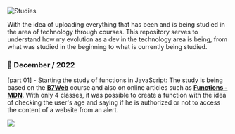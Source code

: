 ![Studies](https://user-images.githubusercontent.com/110639073/205704119-afaf9ec1-b1bb-4813-b247-43bc2a0d4937.png)





With the idea of uploading everything that has been and is being studied in the area of technology through courses. This repository serves to understand how my evolution as a dev in the technology area is being, from what was studied in the beginning to what is currently being studied.

<h3> 🎄 December / 2022 </h3>
<p>
    [part 01] - Starting the study of functions in JavaScript: The study is being based on the  <strong><a href="https://b7web.com.br/fullstack/?gclid=Cj0KCQiAyracBhDoARIsACGFcS6ACDVC2k4qzBPYzjvhViz62Qo7-vzirjREgoxLDCDUm9S-Ce6TBjcaAn5UEALw_wcB&ref=I24108426I">B7Web</a></strong> course and also on online articles such as <strong> <a href="https://developer.mozilla.org/en-US/docs/Web/JavaScript/Guide/Functions">Functions - MDN</a></strong>.
    With only 4 classes, it was possible to create a function with the idea of ​​checking the user's age and saying if he is authorized or not to access the content of a website from an alert.
</p>

<img src="https://user-images.githubusercontent.com/110639073/205706281-eb9ae5b9-9b46-4444-bf8c-2bc603dc8df7.gif"/>


